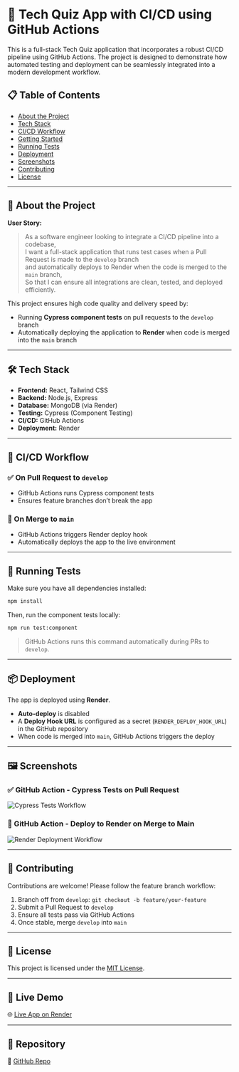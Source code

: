 # 🚀 Tech Quiz App with CI/CD using GitHub Actions

This is a full-stack Tech Quiz application that incorporates a robust CI/CD pipeline using GitHub Actions. The project is designed to demonstrate how automated testing and deployment can be seamlessly integrated into a modern development workflow.

## 📋 Table of Contents

- [About the Project](#about-the-project)
- [Tech Stack](#tech-stack)
- [CI/CD Workflow](#cicd-workflow)
- [Getting Started](#getting-started)
- [Running Tests](#running-tests)
- [Deployment](#deployment)
- [Screenshots](#screenshots)
- [Contributing](#contributing)
- [License](#license)

---

## 📖 About the Project

**User Story:**

> As a software engineer looking to integrate a CI/CD pipeline into a codebase,  
> I want a full-stack application that runs test cases when a Pull Request is made to the `develop` branch  
> and automatically deploys to Render when the code is merged to the `main` branch,  
> So that I can ensure all integrations are clean, tested, and deployed efficiently.

This project ensures high code quality and delivery speed by:
- Running **Cypress component tests** on pull requests to the `develop` branch
- Automatically deploying the application to **Render** when code is merged into the `main` branch

---

## 🛠 Tech Stack

- **Frontend:** React, Tailwind CSS
- **Backend:** Node.js, Express
- **Database:** MongoDB (via Render)
- **Testing:** Cypress (Component Testing)
- **CI/CD:** GitHub Actions
- **Deployment:** Render

---

## 🔄 CI/CD Workflow

### ✅ On Pull Request to `develop`
- GitHub Actions runs Cypress component tests
- Ensures feature branches don’t break the app

### 🚀 On Merge to `main`
- GitHub Actions triggers Render deploy hook
- Automatically deploys the app to the live environment

---

## 🧪 Running Tests

Make sure you have all dependencies installed:

```bash
npm install
```

Then, run the component tests locally:

```bash
npm run test:component
```

> GitHub Actions runs this command automatically during PRs to `develop`.

---

## 📦 Deployment

The app is deployed using **Render**.

- **Auto-deploy** is disabled
- A **Deploy Hook URL** is configured as a secret (`RENDER_DEPLOY_HOOK_URL`) in the GitHub repository
- When code is merged into `main`, GitHub Actions triggers the deploy

---

## 🖼 Screenshots

### ✅ GitHub Action - Cypress Tests on Pull Request
![Cypress Tests Workflow](./screenshots/cypress-tests.png)

### 🚀 GitHub Action - Deploy to Render on Merge to Main
![Render Deployment Workflow](./screenshots/render-deploy.png)

---

## 🤝 Contributing

Contributions are welcome! Please follow the feature branch workflow:

1. Branch off from `develop`: `git checkout -b feature/your-feature`
2. Submit a Pull Request to `develop`
3. Ensure all tests pass via GitHub Actions
4. Once stable, merge `develop` into `main`

---

## 📝 License

This project is licensed under the [MIT License](LICENSE).

---

## 🔗 Live Demo

🌐 [Live App on Render](https://your-app-url.onrender.com)

---

## 📁 Repository

📂 [GitHub Repo](https://github.com/yourusername/your-repo-name)
